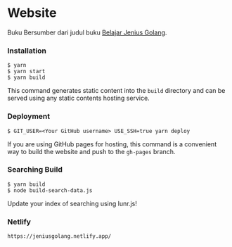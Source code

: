 # Website

Buku Bersumber dari judul buku [Belajar Jenius Golang](https://github.com/gungunfebrianza/Belajar-Dengan-Jenius-Golang.git).

### Installation

```
$ yarn
$ yarn start
$ yarn build
```

This command generates static content into the `build` directory and can be served using any static contents hosting service.

### Deployment

```
$ GIT_USER=<Your GitHub username> USE_SSH=true yarn deploy
```

If you are using GitHub pages for hosting, this command is a convenient way to build the website and push to the `gh-pages` branch.

### Searching Build

```
$ yarn build
$ node build-search-data.js
```

Update your index of searching using lunr.js!

### Netlify

```
https://jeniusgolang.netlify.app/
```
